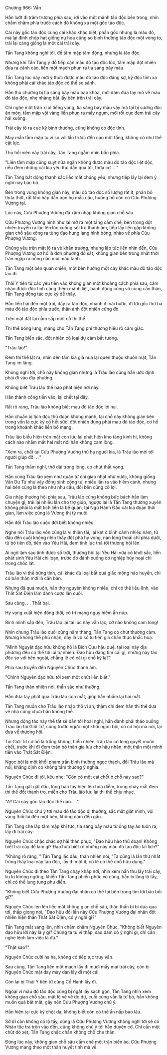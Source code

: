 




Chương 966: Vẫn


Hắn lướt đi trăm trượng phía sau, rơi vào một mảnh tảo độc bên trong, nhìn chằm chằm phía trước cách đó không xa một gốc tảo độc.

Cái này gốc tảo độc cùng cái khác khác biệt, phần gốc nhưng là màu đỏ, mà lại đỉnh chóp hạt giống nụ hoa cũng so bình thường tảo độc một vòng to, trái lại càng giống là một cái trái cây.

Tần Tang không nghĩ tới, để tằm mập tâm động, nhưng là tảo độc.

Nhưng khi Tần Tang ý đồ tiếp cận màu đỏ tảo độc lúc, tằm mập đột nhiên đưa ra cảnh cáo, liền một mạch phun ra tia sáng bảy màu.

Tần Tang lúc này mới ý thức được màu đỏ tảo độc đáng sợ, kỳ độc tính xa không phải cái khác tảo độc có thể so sánh.

Hắn thủ chưởng bị tia sáng bảy màu bao khỏa, mới dám đưa tay mò về màu đỏ tảo độc, nhẹ nhàng bắt lấy bên trên trái cây.

Chỉ nghe một trận xì xì tiếng vang, tia sáng bảy màu vậy mà tại bị sương độc ăn mòn, tằm mập vội vàng liền phun ra mấy ngụm, mới rốt cục đem trái cây hái xuống.

Trái cây tỏ ra cực kỳ bình thường, cũng không có độc tính.

May mắn tằm mập tu vi so với lần trước đến cao một tầng, không có như thế cật lực.

Thu hồi viên này trái cây, Tần Tang ngắm nhìn bốn phía.

"Liền tằm mập cũng suýt nữa ngăn không được màu đỏ tảo độc liệt độc, nếu đem những cái kia yêu thú dẫn qua tới, thừa cơ. . ."

Tần Tang bất động thanh sắc liếc mắt chúng yêu, nhưng tiếp lấy lại đem ý nghĩ này bác bỏ.

Bên trong vùng không gian này, màu đỏ tảo độc số lượng rất ít, phân bố thưa thớt, rất khó hấp dẫn bọn họ mắc câu, huống hồ còn có Cửu Phượng Vương tại.

Lúc này, Cửu Phượng Vương đã xâm nhập không gian chỗ sâu.

Cửu Phượng Vương hình như lại mở ra một tầng cấm chế, bên trong đột nhiên truyền ra lúc lên lúc xuống sói tru thanh âm, tiếp lấy liền gặp không gian chỗ sâu xông ra từng đạo hung lang hình bóng, nhào về phía Cửu Phượng Vương.

Chúng yêu trên mặt lộ ra vẻ khẩn trương, nhưng lập tức liền nhìn đến, Cửu Phượng Vương cơ hồ là đơn phương đồ sát, không gian bên trong nhất thời tràn ngập ra nồng nặc mùi máu tanh.

Tần Tang một bên quan chiến, một bên hướng một cây khác màu đỏ tảo độc lao đi.

Thải Y tiên tử các yêu tiến vào không gian một khoảng cách phía sau, cảm nhận được độc tính càng thêm mãnh liệt, hành động cũng vô cùng cẩn thận, Tần Tang động tác cực kỳ dễ thấy.

Hắn liền hái đến một trái, đẩy ra tảo độc, nhanh đi vài bước, đi tới gốc thứ ba màu đỏ tảo độc phía trước, thân ảnh đột nhiên cứng đờ.

Trên mặt đất lại nằm sấp một cỗ thi thể.

Thi thể bóng lưng, mang cho Tần Tang phi thường hiểu rõ cảm giác.

Tần Tang biến sắc, đột nhiên có loại dự cảm bất tường.

"Trâu lão!"

Đem thi thể lật ra, nhìn đến tấm kia già nua lại quen thuộc khuôn mặt, Tần Tang im lặng.

Không nghĩ tới, chỗ này không gian nhưng là Trâu lão cùng hắn ước định phải đi vào địa phương.

Không biết Trâu lão thế nào phát hiện nơi này.

Hắn thành công tiến vào, lại chết tại đây.

Rất rõ ràng, Trâu lão không biết màu đỏ tảo độc lợi hại.

Hắn chuẩn bị tịch độc thủ đoạn không mạnh, tại chỗ này không gian bên trong vốn là cực kỳ cố hết sức, đột nhiên đụng phải màu đỏ tảo độc, cơ hồ trong khoảnh khắc liền bỏ mạng.

Trâu lão biểu hiện trên mặt còn lưu lại phát hiện kho tàng kinh hỉ, không cách nào nhắm mắt hai mắt nói hắn không cam lòng.

"Xem ra, chết tại Cửu Phượng Vương thủ hạ người kia, là Trâu lão mời tới người giúp đỡ. . ."

Tần Tang thầm nghĩ, thở dài trong lòng, có chút thất vọng.

Hắn cùng Trâu lão xem như quân tử chi giao nhạt như nước, không giống Vân Du Tử như vậy đồng sinh cộng tử, nhiều lần ra vào hiểm cảnh, nhưng hai bên cũng là theo như nhu cầu, đôi bên cùng có lợi.

Gia nhập thương hội phía sau, Trâu lão cũng không bức bách hắn làm chuyện gì, trái lại nhiều lần cho trợ giúp, ngược lại là Tần Tang thường xuyên không phải là mất tích liền là bế quan, tại Ngũ Hành Đảo cái kia đoạn thời gian, làm việc cũng là Vương thị tỷ muội.

Hắn đối Trâu lão cuộc đời biết không nhiều.

Nghe nói Trâu lão vốn cũng là vị thiên tài, lại kẹt ở bình cảnh nhiều năm, từ đầu đến cuối không nhìn thấy đột phá hy vọng, nản lòng thoái chí phía dưới, từ bỏ tiên đồ, tiến vào Yêu Hải, đem tinh lực thả tới thương hội lên.

Ai ngờ làm sao tính được số trời, thương hội tại Yêu Hải vừa có khởi sắc, liền phát sinh Yêu Hải chi loạn, trước đó đánh xuống cơ nghiệp hủy hoại chỉ trong chốc lát.

Trâu lão vì thế bừng tỉnh, cái khác đủ loại bất quá giấc mộng hão huyền, chỉ có bản thân mới là căn bản.

Nhưng đã quá muộn, hắn thọ nguyên không nhiều, chỉ có thể liều lĩnh, vào Thất Sát Điện làm đánh cược lần cuối.

Sau cùng. . . Thất bại.

Hy vọng xuất hiện đồng thời, có trí mạng nguy hiểm ẩn núp.

Bình minh sắp đến, Trâu lão lại tại lúc này vẫn lạc, cỡ nào không cam lòng!

Nhìn chung Trâu lão cuối cùng năm tháng, Tần Tang có chút thương cảm. Nhưng không thể phủ nhận, đây là vô số tu tiên giả chân thực khắc hoạ.

"Minh Nguyệt đạo hữu không hổ là Bích Cưu hậu duệ, tại loại này địa phương đều có thể tới lui tự nhiên. Đạo hữu đang tìm cái gì, những này tảo độc so với bên ngoài, chẳng lẽ có cái gì chỗ kỳ lạ?"

Phía sau truyền đến Nguyên Chúc thanh âm.

"Chính Nguyên đạo hữu tới xem một chút liền biết."

Tần Tang thản nhiên nói, thần sắc như thường.

Hắn đưa tay phất qua Trâu lão con mắt, giúp hắn nhắm lại hai mắt.

Tần Tang muốn cho Trâu lão nhập thổ vi an, thậm chí đem hắn thi thể đưa về nhà cũng chưa hẳn không thể.

Nhưng động tác này thế tất sẽ dẫn tới hoài nghi, hắn đành phải tháo xuống Trâu lão túi Giới Tử, cùng trước ngực một khối ngọc bội, có cơ hội mà nói, lại đưa về thương hội.

Túi Giới Tử cơ hồ là trống không, hiển nhiên Trâu lão có lòng quyết muốn chết, trước khi đi đem toàn bộ thân gia lưu cho hậu nhân, một thân một mình tiến vào Thất Sát Điện.

Ngọc bội là một khối phàm trần bình thường ngọc thạch, đối Trâu lão mà nói, khẳng định có không tầm thường ý nghĩa.

Nguyên Chúc đi tới, kêu nhẹ: "Còn có một cái chết ở chỗ này sao?"

Tần Tang gật gật đầu, lòng bàn tay hiện lên hỏa diễm, trong nháy mắt đem thi thể đốt thành tro, miễn cho Trâu lão lưu lại thi thể chịu nhục.

"A? Cái này gốc tảo độc thế nào. . ."

Nguyên Chúc chú ý tới màu đỏ tảo độc dị thường, sắc mặt giật mình, vội vàng thối lui đến một bên, không dám đến gần.

Tần Tang che lấp tằm mập khí tức, tia sáng bảy màu từ ống tay áo tuôn ra, lấy đi trái cây.

Nguyên Chúc chậc chậc sợ hãi thán phục, "Đạo hữu hảo thủ đoạn! Không biết trái cây để làm gì? Đạo hữu biết rõ những này màu đỏ tảo độc lai lịch?"

"Không rõ ràng, " Tần Tang lắc đầu, thản nhiên nói, "Ta cũng là lần thứ nhất trông thấy loại này tảo độc, lấy đi một ít, có lẽ có thể chỗ hữu dụng."

Nguyên Chúc đi theo Tần Tang chạy khắp nơi, nhìn xem hắn thu lấy trái cây, líu lo không ngừng, khiến Tần Tang phiền phức vô cùng, hắn lo lắng lộ tẩy, chỉ có thể lung tung phu diễn.

"Không biết Cửu Phượng Vương đại nhân có thể tại bên trong tìm tới bảo bối gì?"

Nguyên Chúc len lén liếc mắt không gian chỗ sâu, thần thần bí bí dựa qua tới, thấp giọng nói, "Đạo hữu đối lần này Cửu Phượng Vương đại nhân đột nhiên hiện thân Thất Sát Điện, có ý nghĩ gì?"

Tần Tang mắt sáng lên, nhìn chằm chằm Nguyên Chúc, "Không biết Nguyên đạo hữu lời này là ý gì? Chúng ta tu vi thấp, sao dám có ý nghĩ gì, chỉ cần nghe lệnh làm việc là đủ."

"Thật sao?"

Nguyên Chúc cười ha ha, không có tiếp tục truy vấn.

Sau cùng, Tần Tang liền một mạch lấy đi mười mấy mai trái cây, còn bị Nguyên Chúc mặt dày mày dạn lấy đi một cái.

Còn lại bị Thải Y tiên tử cùng Cổ Hành lấy đi.

Ngoại vi màu đỏ tảo độc cũng bị ngắt lấy sạch gọn, Tần Tang nhìn xem không gian chỗ sâu, mặt lộ vẻ vẻ do dự, cuối cùng vẫn là từ bỏ, hắn không muốn quá bắt mắt, gây nên Cửu Phượng Vương chú ý.

Hắn hiện tại cực kỳ chột dạ, không biết còn có thể ẩn nấp bao lâu.

Sở dĩ còn không có lộ tẩy, cũng là Cửu Phượng Vương không nghĩ tới sẽ có Nhân tộc trà trộn vào đến, cũng không chú ý tới hắn duyên cớ. Chỉ cần một chút dò xét, Tần Tang chắc chắn không chỗ che thân.

Đúng lúc này, không gian chỗ sâu cấm chế một trận biến ảo, Cửu Phượng Vương mang theo một thân huyết tinh mà về.




